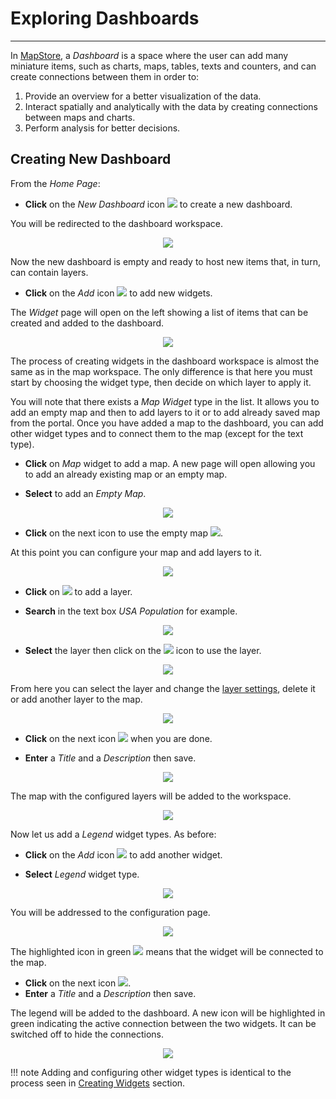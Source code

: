 # Exploring Dashboards
**********************

In [MapStore](https://mapstore2.geo-solutions.it/mapstore/#/), a *Dashboard* is a space where the user can add many miniature items, such as charts, maps, tables, texts and counters, and can create connections between them in order to:

1. Provide an overview for a better visualization of the data.
2. Interact spatially and analytically with the data by creating connections between maps and charts.
3. Perform analysis for better decisions.

## Creating New Dashboard

From the *Home Page*:

* **Click** on the *New Dashboard* icon <img src="../img/dash-icon.jpg" style="max-width:20px;"/> to create a new dashboard.

You will be redirected to the dashboard workspace.

<p align = "center" ><img src="../img/dashboard-1.jpg" style="max-width:600px;"/></p>

Now the new dashboard is empty and ready to host new items that, in turn, can contain layers.

* **Click** on the *Add* icon <img src="../img/+++.jpg" style="max-width:20px;"/> to add new widgets.

The *Widget* page will open on the left showing a list of items that can be created and added to the dashboard.

<p align = "center" ><img src="../img/dashboard-2.jpg" style="max-width:400px;"/></p>

The process of creating widgets in the dashboard workspace is almost the same as in the map workspace. The only difference is that here you must start by choosing the widget type, then decide on which layer to apply it.

You will note that there exists a *Map Widget* type in the list. It allows you to add an empty map and then to add layers to it or to add already saved map from the portal. Once you have added a map to the dashboard, you can add other widget types and to connect them to the map (except for the text type).

* **Click** on *Map* widget to add a map. A new page will open allowing you to add an already existing map or an empty map.

* **Select** to add an *Empty Map*.

<p align = "center" ><img src="../img/dashboard-3.jpg" style="max-width:400px;"/></p>

* **Click** on the next icon to use the empty map <img src="../img/next.jpg" style="max-width:20px;"/>.

At this point you can configure your map and add layers to it.

<p align = "center" ><img src="../img/dashboard-4.jpg" style="max-width:400px;"/></p>

* **Click** on <img src="../img/+++.jpg" style="max-width:20px;"/> to add a layer.

* **Search** in the text box *USA Population* for example.

<p align = "center" ><img src="../img/dashboard-5.jpg" style="max-width:400px;"/></p>

* **Select** the layer then click on the <img src="../img/+++.jpg" style="max-width:20px;"/> icon to use the layer.

<p align = "center" ><img src="../img/dashboard-6.jpg" style="max-width:400px;"/></p>

From here you can select the layer and change the [layer settings](layer-settings.md), delete it or add another layer to the map.

<p align = "center" ><img src="../img/dashboard-7.jpg" style="max-width:400px;"/></p>

* **Click** on the next icon <img src="../img/next.jpg" style="max-width:20px;"/> when you are done.

* **Enter** a *Title* and a *Description* then save.

<p align = "center" ><img src="../img/dashboard-8.jpg" style="max-width:400px;"/></p>

The map with the configured layers will be added to the workspace.

<p align = "center" ><img src="../img/dashboard-9.jpg" style="max-width:600px;"/></p>

Now let us add a *Legend* widget types. As before:

* **Click** on the *Add* icon <img src="../img/+++.jpg" style="max-width:20px;"/> to add another widget.

* **Select** *Legend* widget type.

<p align = "center" ><img src="../img/dashboard-12.jpg" style="max-width:600px;"/></p>

You will be addressed to the configuration page.

<p align = "center" ><img src="../img/dashboard-13.jpg" style="max-width:600px;"/></p>

The highlighted icon in green <img src="../img/connection-icon.jpg" style="max-width:20px;"/> means that the widget will be connected to the map.

* **Click** on the next icon <img src="../img/next.jpg" style="max-width:20px;"/>.
* **Enter** a *Title* and a *Description* then save.

The legend will be added to the dashboard. A new icon will be highlighted in green
indicating the active connection between the two widgets. It can be switched off to hide the connections.

<p align = "center" ><img src="../img/dashboard-14.jpg" style="max-width:600px;"/></p>

!!! note
    Adding and configuring other widget types is identical to the process seen in
    [Creating Widgets](widgets.md) section.
